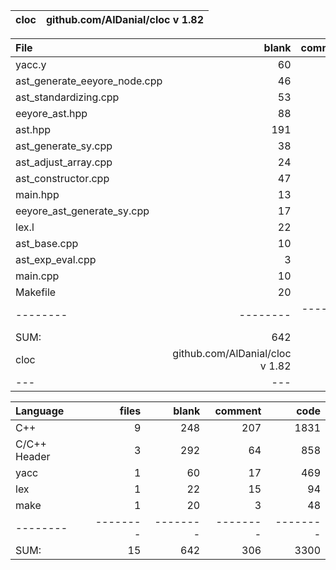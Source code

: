 cloc|github.com/AlDanial/cloc v 1.82
--- | ---

File|blank|comment|code
:-------|-------:|-------:|-------:
yacc.y|60|17|469
ast_generate_eeyore_node.cpp|46|90|410
ast_standardizing.cpp|53|50|399
eeyore_ast.hpp|88|14|331
ast.hpp|191|47|318
ast_generate_sy.cpp|38|30|274
ast_adjust_array.cpp|24|28|259
ast_constructor.cpp|47|0|209
main.hpp|13|3|209
eeyore_ast_generate_sy.cpp|17|3|117
lex.l|22|15|94
ast_base.cpp|10|3|59
ast_exp_eval.cpp|3|0|54
main.cpp|10|3|50
Makefile|20|3|48
--------|--------|--------|--------
SUM:|642|306|3300
cloc|github.com/AlDanial/cloc v 1.82
--- | ---

Language|files|blank|comment|code
:-------|-------:|-------:|-------:|-------:
C++|9|248|207|1831
C/C++ Header|3|292|64|858
yacc|1|60|17|469
lex|1|22|15|94
make|1|20|3|48
--------|--------|--------|--------|--------
SUM:|15|642|306|3300
